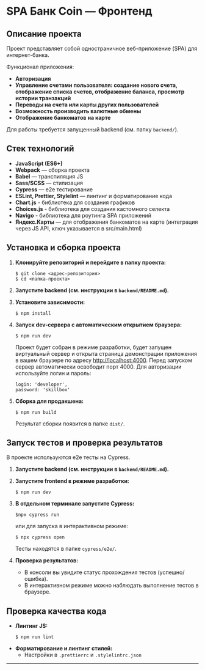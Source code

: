 # SPA Банк Coin — Фронтенд

## Описание проекта

Проект представляет собой одностраничное веб-приложение (SPA) для интернет-банка. 

Функционал приложения:
- **Авторизация**
- **Управление счетами пользователя: создание нового счета, отображение списка счетов, отображение баланса, просмотр истории транзакций**
- **Переводы на счета или карты других пользователей**
- **Возможность производить валютные обмены**
- **Отображение банкоматов на карте**
  
Для работы требуется запущенный backend (см. папку `backend/`).

## Стек технологий

- **JavaScript (ES6+)**
- **Webpack** — сборка проекта
- **Babel** — транспиляция JS
- **Sass/SCSS** — стилизация
- **Cypress** — e2e тестирование
- **ESLint, Prettier, Stylelint** — линтинг и форматирование кода
- **Chart.js** - библиотека для создания графиков
- **Choices.js** - библиотека для создания кастомного селекта
- **Navigo** - библиотека для роутинга SPA приложений
- **Яндекс.Карты** — для отображения банкоматов на карте (интеграция через JS API, ключ указывается в src/main.html)

## Установка и сборка проекта

1. **Клонируйте репозиторий и перейдите в папку проекта:**

   ```
   $ git clone <адрес-репозитория>
   $ cd <папка-проекта>
   ```
2. **Запустите backend (см. инструкции в `backend/README.md`).**
   
3. **Установите зависимости:**

   ```
   $ npm install
   ```

4. **Запуск dev-сервера с автоматическим открытием браузера:**

   ```
   $ npm run dev
   ```

   Проект будет собран в режиме разработки, будет запущен виртуальный сервер и открыта страница демонстрации приложения в вашем браузере по адресу [http://localhost:4000](http://localhost:4000). Перед запуском сервер автоматически освободит порт 4000. Для авторизации используйте логин и пароль:
   ```
   login: 'developer',
   password: 'skillbox'
   ```

5. **Сборка для продакшена:**

   ```
   $ npm run build
   ```

   Результат сборки появится в папке `dist/`.

## Запуск тестов и проверка результатов

В проекте используются e2e тесты на Cypress.

1. **Запустите backend (см. инструкции в `backend/README.md`).**
2. **Запустите frontend в режиме разработки:**
   ```
   $ npm run dev
   ```
3. **В отдельном терминале запустите Cypress:**

   ```
   $npx cypress run
   ```

   или для запуска в интерактивном режиме:

   ```
   $ npx cypress open
   ```

   Тесты находятся в папке `cypress/e2e/`.

4. **Проверка результатов:**
   - В консоли вы увидите статус прохождения тестов (успешно/ошибка).
   - В интерактивном режиме можно наблюдать выполнение тестов в браузере.

## Проверка качества кода

- **Линтинг JS:**
  ```
  $ npm run lint
  ```
- **Форматирование и линтинг стилей:**
  - Настройки в `.prettierrc` и `.stylelintrc.json`

---
